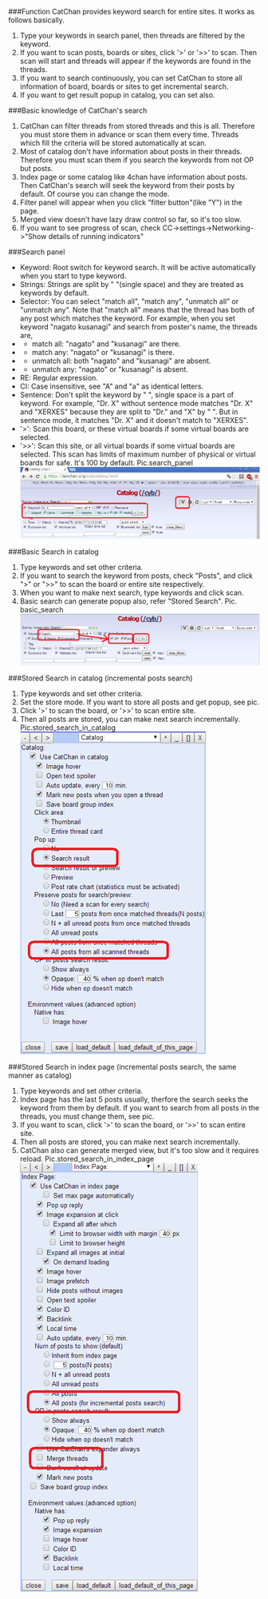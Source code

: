 ###Function
CatChan provides keyword search for entire sites. It works as follows basically.<br>
1. Type your keywords in search panel, then threads are filtered by the keyword.<br>
2. If you want to scan posts, boards or sites, click '>' or '>>' to scan. Then scan will start and threads will appear if the keywords are found in the threads.<br>
3. If you want to search continuously, you can set CatChan to store all information of board, boards or sites to get incremental search.<br>
4. If you want to get result popup in catalog, you can set also.<br>

###Basic knowledge of CatChan's search
1. CatChan can filter threads from stored threads and this is all. Therefore you must store them in advance or scan them every time. Threads which fill the criteria will be stored automatically at scan.
2. Most of catalog don't have information about posts in their threads. Therefore you must scan them if you search the keywords from not OP but posts.
3. Index page or some catalog like 4chan have information about posts. Then CatChan's search will seek the keyword from their posts by default. Of course you can change the mode.
4. Filter panel will appear when you click "filter button"(like "Y") in the page.
5. Merged view doesn't have lazy draw control so far, so it's too slow.
6. If you want to see progress of scan, check CC->settings->Networking->"Show details of running indicators"

###Search panel
- Keyword: Root switch for keyword search. It will be active automatically when you start to type keyword.
- Strings: Strings are split by " "(single space) and they are treated as keywords by default.
- Selector: You can select "match all", "match any", "unmatch all" or "unmatch any". Note that "match all" means that the thread has both of any post which matches the keyword. For example, when you set keyword "nagato kusanagi" and search from poster's name, the threads are,
- - match all: "nagato" and "kusanagi" are there.
- - match any: "nagato" or "kusanagi" is there.
- - unmatch all: both "nagato" and "kusanagi" are absent.
- - unmatch any: "nagato" or "kusanagi" is absent. 
- RE: Regular expression.
- CI: Case insensitive, see "A" and "a" as identical letters.
- Sentence: Don't split the keyword by " ", single space is a part of keyword. For example, "Dr. X" without sentence mode matches "Dr. X" and "XERXES" because they are split to "Dr." and "X" by " ". But in sentence mode, it matches "Dr. X" and it doesn't match to "XERXES".
- '>': Scan this board, or these virtual boards if some virtual boards are selected.
- '>>': Scan this site, or all virtual boards if some virtual boards are selected. This scan has limits of maximum number of physical or virtual boards for safe. It's 100 by default.
Pic.search_panel ![Pic.search_panel](https://github.com/DogMan8/CatChan/blob/master/docs/search_panel_0.png)<br>

###Basic Search in catalog
1. Type keywords and set other criteria.
2. If you want to search the keyword from posts, check "Posts", and click ">" or ">>" to scan the board or entire site respectively.
3. When you want to make next search, type keywords and click scan.
4. Basic search can generate popup also, refer "Stored Search".
Pic. basic_search ![Pic. basic_search](https://github.com/DogMan8/CatChan/blob/master/docs/search_basic_0.png)<br>

###Stored Search in catalog (incremental posts search)
1. Type keywords and set other criteria.
2. Set the store mode. If you want to store all posts and get popup, see pic.
3. Click '>' to scan the board, or '>>' to scan entire site.
4. Then all posts are stored, you can make next search incrementally.
Pic.stored_search_in_catalog ![Pic.stored_search_in_catalog](https://github.com/DogMan8/CatChan/blob/master/docs/search_stored_catalog_0.png)<br>

###Stored Search in index page (incremental posts search, the same manner as catalog)
1. Type keywords and set other criteria.
2. Index page has the last 5 posts usually, therfore the search seeks the keyword from them by default. If you want to search from all posts in the threads, you must change them, see pic.
3. If you want to scan, click '>' to scan the board, or '>>' to scan entire site.
4. Then all posts are stored, you can make next search incrementally.
5. CatChan also can generate merged view, but it's too slow and it requires reload.
Pic.stored_search_in_index_page ![Pic.stored_search_in_index_page](https://github.com/DogMan8/CatChan/blob/master/docs/search_stored_page_0.png)<br>
